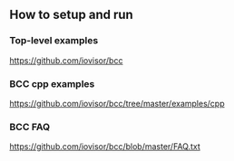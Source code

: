 ## How to setup and run 

### Top-level examples
https://github.com/iovisor/bcc
 
### BCC cpp examples 
https://github.com/iovisor/bcc/tree/master/examples/cpp

### BCC FAQ 
https://github.com/iovisor/bcc/blob/master/FAQ.txt

